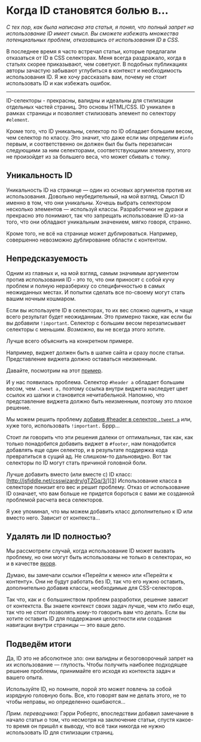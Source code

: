 Когда ID становятся болью в…
================================================================================

*С тех пор, как была написана эта статья, я понял, что полный запрет на
использование ID имеет смысл. Вы сможете избежать множества потенциальных
проблем, отказавшись от использования ID в CSS.*

В последнее время я часто встречал статьи, которые предлагали отказаться от ID
в CSS селекторах. Меня всегда раздражало, когда в статьях скорее приказывают,
чем советуют. В подобных публикациях авторы зачастую забывают углубиться в
контекст и необходимость использования ID. Я же хочу рассказать вам, почему не
стоит использовать ID и как избежать ошибок.

---

ID-селекторы - прекрасны, валидны и идеальны для стилизации отдельных частей
страниц. Это основы HTML/CSS. ID уникален в рамках страницы и позволяет
стилизовать элемент по селектору `#element`.

Кроме того, что ID уникальны, селектор по ID обладает большим весом, чем
селектор по классу. Это значит, что даже если мы определим `#info` первым, и
соответственно он должен был бы быть перезаписан следующими за ним
селекторами, соответствующими элементу, этого не произойдет из за большего
веса, что может сбивать с толку.

## Уникальность ID ##

Уникальность ID на странице — один из основых аргументов против их использования.
Довольно неубедительный, на мой взгляд. Смысл ID именно в том, что они уникальны.
Хочешь выбрать селектором несколько элементов — используй классы. Разработчики не
дураки и прекрасно это понимают, так что запрещать использование ID из-за того, что
они обладают уникальным значением, мягко говоря, странно.

Кроме того, не всё на странице может дублироваться. Например, совершенно невозможно
дублирование области с контентом.

## Непредсказуемость ##

Одним из главных и, на мой взгляд, самым значимым аргументом против использования
ID - это то, что они приносят с собой кучу проблем и полную неразбериху со специфичностью
в самых неожиданных местах. И попытки сделать все по-своему могут стать вашим
ночным кошмаром.

Если вы используете ID в селекторах, то их вес сложно оценить, и чаще всего
результат будет неожиданным. Это примерно также, как если бы вы добавили `!important`.
Селектор с большим весом перезаписывает селекторы с меньшим. *Возможно*, вы не всегда этого хотите.

Лучше всего объяснить на конкретном примере.

Например, виджет должен быть в шапке сайта и сразу после статьи. Представление виджета
должно оставаться неизменным.

Давайте, посмотрим на этот [пример][1].

И у нас появилась проблема. Селектор `#header a` обладает большим весом, чем `.tweet a,`
поэтому ссылка внутри виджета наследует цвет ссылок из шапки и становится нечитабельной.
Напомню, что представление виджета должно быть неизменным, поэтому это плохое решение.

Мы можем решить проблему [добавив #header в селектор `.tweet a`][2] или, хуже того,
использовать `!important.` Бррр…

Стоит ли говорить что эти решения далеки от оптимальных, так как, как только понадобится
добавить виджет в `#footer`, нам понадобится добавлять еще один селектор, и в результате
поддержка кода превратиться в сущий ад. Не слишком-то дальновидно. Вот так селекторы по
ID могут стать причиной головной боли.

Лучше добавить вместо (или вместе с) ID класс: [http://jsfiddle.net/csswizardry/gTZGq/3/][3]
Использование класса в селекторе понизит его вес и решит проблему. Отказ от
использование ID означает, что вам больше не придется бороться с вами же
созданной проблемой расчета веса селекторов.

Я уже упоминал, что мы можем добавить класс дополнительно к ID или вместо него. Зависит
от контекста…

## Удалять ли ID полностью? ##

Мы рассмотрели случай, когда использование ID может вызвать проблему, но они могут быть использованы не только в селекторах, но и в качестве [якоря][4].

Думаю, вы замечали ссылки «Перейти к меню» или «Перейти к контенту». Они не будут
работать без ID, так что его нужно оставить, дополнительно добавив классы, необходимые
для CSS-селекторов.

Так что, как и с большинством проблем разработки, решение зависит от контектста.
Вы знаете контекст своих задач лучше, чем кто либо еще, так что не стоит позволять
кому-то говорить вам что делать. Если вы хотите оставить ID для поддержания целостности
или создания навигации внутри страницы — это ваше дело.

## Подведём итоги ##

Да, ID это не абсолютное зло: они валидны и безоговорочный запрет на их использование —
глупость. Чтобы получить наиболее подходящее решение проблемы, принимайте его исходя из
контекста задач и вашего опыта.

Используйте ID, но помните, порой это может повлечь за собой изрядную головную боль.
Все, кто говорят вам не делать этого, не то чтобы неправы, но определенно ошибаются…

*Прим. переводчика:* Гэрри Робертс, впоследствии добавил замечание в начало
статьи о том, что несмотря на заключение статьи, спустя какое-то время
он пришёл к выводу, что всё таки никогда не нужно использовать ID
для стилизации страниц.

[1]: http://jsfiddle.net/csswizardry/gTZGq/1/ "Specificty nightmare"
[2]: http://jsfiddle.net/csswizardry/gTZGq/2/ "Specificty nightmare #2"
[3]: http://jsfiddle.net/csswizardry/gTZGq/3/ "Specificty nightmare #3"
[4]: http://csswizardry.com/2011/06/namespacing-fragment-identifiers/ "Namespacing fragment identifiers"
